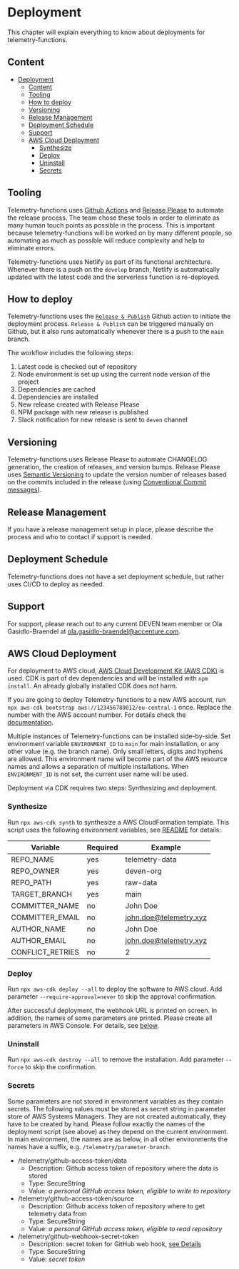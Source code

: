# Deployment
This chapter will explain everything to know about deployments for telemetry-functions.

## Content
- [Deployment](#deployment)
  - [Content](#content)
  - [Tooling](#tooling)
  - [How to deploy](#how-to-deploy)
  - [Versioning](#versioning)
  - [Release Management](#release-management)
  - [Deployment Schedule](#deployment-schedule)
  - [Support](#support)
  - [AWS Cloud Deployment](#aws-cloud-deployment)
    - [Synthesize](#synthesize)
    - [Deploy](#deploy)
    - [Uninstall](#uninstall)
    - [Secrets](#secrets)

## Tooling
Telemetry-functions uses [Github Actions](https://github.com/features/actions) and [Release Please](https://github.com/googleapis/release-please) to automate the release process. The team chose these tools in order to eliminate as many human touch points as possible in the process. This is important because telemetry-functions will be worked on by many different people, so automating as much as possible will reduce complexity and help to eliminate errors.  

Telemetry-functions uses Netlify as part of its functional architecture. Whenever there is a push on the `develop` branch, Netlify is automatically updated with the latest code and the serverless function is  re-deployed.

## How to deploy
Telemetry-functions uses the [`Release & Publish`]('./../.github/workflows/release.yml) Github action to initiate the deployment process. `Release & Publish` can be triggered manually on Github, but it also runs automatically whenever there is a push to the `main` branch. 

The workflow includes the following steps: 

1. Latest code is checked out of repository
2. Node environment is set up using the current node version of the project
3. Dependencies are cached
4. Dependencies are installed
5. New release created with Release Please
6. NPM package with new release is published
7. Slack notification for new release is sent to `deven` channel

## Versioning
Telemetry-functions uses Release Please to automate CHANGELOG generation, the creation of releases, and version bumps. Release Please uses [Semantic Versioning](https://semver.org/) to update the version number of releases based on the commits included in the release (using [Conventional Commit messages](https://www.conventionalcommits.org/en/v1.0.0/)).

## Release Management
If you have a release management setup in place, please describe the process and who to contact if support is needed.

## Deployment Schedule
Telemetry-functions does not have a set deployment schedule, but rather uses CI/CD to deploy as needed.

## Support
For support, please reach out to any current DEVEN team member or Ola Gasidlo-Braendel at [ola.gasidlo-braendel@accenture.com](mailto:ola.gasidlo-braendel@accenture.com).

## AWS Cloud Deployment
For deployment to AWS cloud, [AWS Cloud Development Kit (AWS CDK)](https://docs.aws.amazon.com/cdk/v2/guide/home.html) is used. CDK is part of dev dependencies and will be installed with `npm install`. An already globally installed CDK does not harm.

If you are going to deploy Telemetry-functions to a new AWS account, run `npx aws-cdk bootstrap aws://123456789012/eu-central-1` once. Replace the number with the AWS account number. For details check the [documentation](https://docs.aws.amazon.com/cdk/v2/guide/bootstrapping.html).

Multiple instances of Telemetry-functions can be installed side-by-side. Set environment variable `ENVIRONMENT_ID` to `main` for main installation, or any other value (e.g. the branch name). Only small letters, digits and hyphens are allowed. This environment name will become part of the AWS resource names and allows a separation of multiple installations. When `ENVIRONMENT_ID` is not set, the current user name will be used.

Deployment via CDK requires two steps: Synthesizing and deployment.

### Synthesize
Run `npx aws-cdk synth` to synthesize a AWS CloudFormation template. This script uses the following environment variables, see [README](../README.md#setup) for details:

Variable         | Required | Example
---------------- | -------- | ----------------------
REPO_NAME        | yes      | telemetry-data
REPO_OWNER       | yes      | deven-org
REPO_PATH        | yes      | raw-data
TARGET_BRANCH    | yes      | main
COMMITTER_NAME   | no       | John Doe
COMMITTER_EMAIL  | no       | john.doe@telemetry.xyz
AUTHOR_NAME      | no       | John Doe
AUTHOR_EMAIL     | no       | john.doe@telemetry.xyz
CONFLICT_RETRIES | no       | 2

### Deploy
Run `npx aws-cdk deploy --all` to deploy the software to AWS cloud. Add parameter `--require-approval=never` to skip the approval confirmation.

After successful deployment, the webhook URL is printed on screen.
In addition, the names of some parameters are printed. Please create all parameters in AWS Console. For details, see [below](#secrets).

### Uninstall

Run `npx aws-cdk destroy --all` to remove the installation. Add parameter `--force` to skip the confirmation.

### Secrets
Some parameters are not stored in environment variables as they contain secrets. The following values must be stored as secret string in parameter store of AWS Systems Managers. They are not created automatically, they have to be created by hand. Please follow exactly the names of the deployment script (see above) as they depend on the current environment. In main environment, the names are as below, in all other environments the names have a suffix, e.g. `/telemetry/parameter-branch`.

- /telemetry/github-access-token/data
  - Description: Github access token of repository where the data is stored
  - Type: SecureString
  - Value: *a personal GitHub access token, eligible to write to repository*
- /telemetry/github-access-token/source
  - Description: Github access token of repository where to get telemetry data from
  - Type: SecureString
  - Value: *a personal GitHub access token, eligible to read repository*
- /telemetry/github-webhook-secret-token
  - Description: secret token for GitHub web hook, [see Details](https://docs.github.com/en/webhooks/using-webhooks/creating-webhooks)
  - Type: SecureString
  - Value: *secret token*
